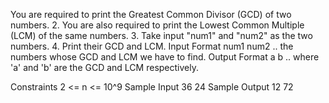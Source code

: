 You are required to print the Greatest Common Divisor (GCD) of two numbers.
2. You are also required to print the Lowest Common Multiple (LCM) of the same numbers.
3. Take input "num1" and "num2" as the two numbers.
4. Print their GCD and LCM.
Input Format
num1
num2
.. the numbers whose GCD and LCM we have to find.
Output Format
a
b
.. where 'a' and 'b' are the GCD and LCM respectively.

Constraints
2 <= n <= 10^9
Sample Input
36
24
Sample Output
12
72